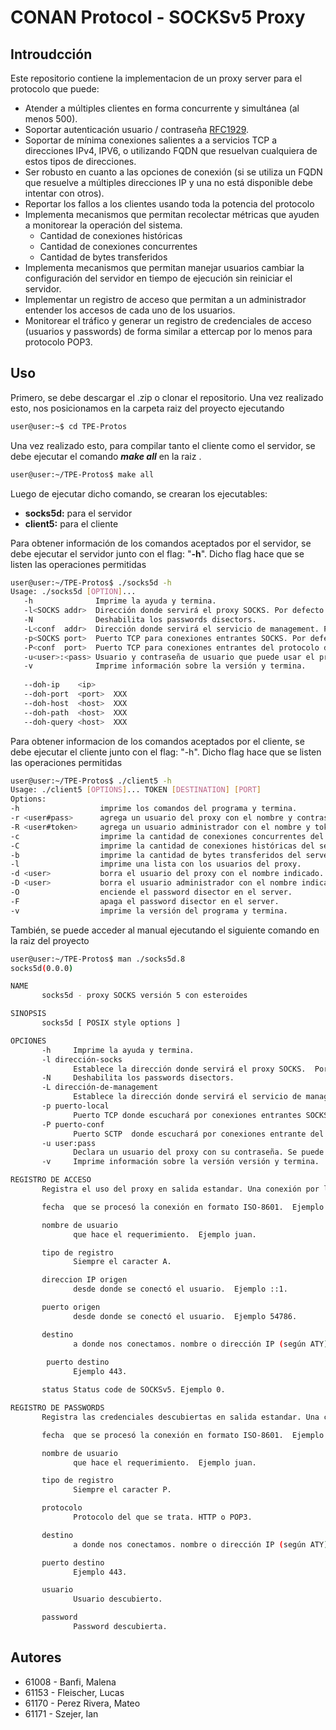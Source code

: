 # CONAN Protocol - SOCKSv5 Proxy

## Introudcción

Este repositorio contiene la implementacion de un proxy server para el protocolo que puede:
 - Atender a múltiples clientes en forma concurrente y simultánea (al menos 500).
 - Soportar autenticación usuario / contraseña [RFC1929](https://datatracker.ietf.org/doc/html/rfc1929).
 - Soportar de mínima conexiones salientes a a servicios TCP a direcciones IPv4, IPV6, o utilizando FQDN que resuelvan cualquiera de estos tipos de direcciones.
 - Ser robusto en cuanto a las opciones de conexión (si se utiliza un FQDN que resuelve a múltiples direcciones IP y una no está disponible debe intentar con otros).
 - Reportar los fallos a los clientes usando toda la potencia del protocolo
 - Implementa mecanismos que permitan recolectar métricas que ayuden a monitorear la operación del sistema.
	 - Cantidad de conexiones históricas
	 - Cantidad de conexiones concurrentes
	 - Cantidad de bytes transferidos
 - Implementa mecanismos que permitan manejar usuarios cambiar la configuración del servidor en tiempo de ejecución sin reiniciar el servidor. 
 - Implementar un registro de acceso que permitan a un administrador entender los accesos de cada uno de los usuarios.
 - Monitorear el tráfico y generar un registro de credenciales de acceso (usuarios y passwords) de forma similar a ettercap por lo menos para protocolo POP3.

## Uso

Primero, se debe descargar el .zip o clonar el repositorio. Una vez realizado esto, nos posicionamos en la carpeta raiz del proyecto ejecutando
```sh
user@user:~$ cd TPE-Protos
```

Una vez realizado esto, para compilar tanto el cliente como el servidor, se debe ejecutar el comando ***make all*** en la raiz .

```sh
user@user:~/TPE-Protos$ make all
```
Luego de ejecutar dicho comando, se crearan los ejecutables:
 - **socks5d:** para el servidor
 - **client5:** para el cliente

Para obtener información de los comandos aceptados por el servidor, se debe ejecutar el servidor junto con el flag: "**-h**". Dicho flag hace que se listen las operaciones permitidas

```sh
user@user:~/TPE-Protos$ ./socks5d -h
Usage: ./socks5d [OPTION]...
   -h              Imprime la ayuda y termina.
   -l<SOCKS addr>  Dirección donde servirá el proxy SOCKS. Por defecto escucha en todas las interfaces.
   -N              Deshabilita los passwords disectors.
   -L<conf  addr>  Dirección donde servirá el servicio de management. Por defecto escucha solo en loopback.
   -p<SOCKS port>  Puerto TCP para conexiones entrantes SOCKS. Por defecto es 1080.
   -P<conf  port>  Puerto TCP para conexiones entrantes del protocolo de configuracion. Por defecto es 8080.
   -u<user>:<pass> Usuario y contraseña de usuario que puede usar el proxy. Hasta 10.
   -v              Imprime información sobre la versión y termina.
   
   --doh-ip    <ip>    
   --doh-port  <port>  XXX
   --doh-host  <host>  XXX
   --doh-path  <host>  XXX
   --doh-query <host>  XXX

```

Para obtener informacion de los comandos aceptados por el cliente, se debe ejecutar el cliente junto con el flag: "-h". Dicho flag hace que se listen las operaciones permitidas

```sh
user@user:~/TPE-Protos$ ./client5 -h
Usage: ./client5 [OPTIONS]... TOKEN [DESTINATION] [PORT]
Options:
-h                  imprime los comandos del programa y termina.
-r <user#pass>      agrega un usuario del proxy con el nombre y contraseña indicados.
-R <user#token>     agrega un usuario administrador con el nombre y token indicados.
-c                  imprime la cantidad de conexiones concurrentes del server.
-C                  imprime la cantidad de conexiones históricas del server.
-b                  imprime la cantidad de bytes transferidos del server.
-l                  imprime una lista con los usuarios del proxy.
-d <user>           borra el usuario del proxy con el nombre indicado.
-D <user>           borra el usuario administrador con el nombre indicado.
-O                  enciende el password disector en el server.
-F                  apaga el password disector en el server.
-v                  imprime la versión del programa y termina.

````

También, se puede acceder al manual ejecutando el siguiente comando en la raiz del proyecto

```sh
user@user:~/TPE-Protos$ man ./socks5d.8
socks5d(0.0.0)

NAME
       socks5d - proxy SOCKS versión 5 con esteroides

SINOPSIS
       socks5d [ POSIX style options ]

OPCIONES
       -h     Imprime la ayuda y termina.
       -l dirección-socks
              Establece la dirección donde servirá el proxy SOCKS.  Por defecto escucha en todas las interfaces.
       -N     Deshabilita los passwords disectors.
       -L dirección-de-management
              Establece la dirección donde servirá el servicio de management. Por defecto escucha únicamente en loopback.
       -p puerto-local
              Puerto TCP donde escuchará por conexiones entrantes SOCKS.  Por defecto el valor es 1080.
       -P puerto-conf
              Puerto SCTP  donde escuchará por conexiones entrante del protocolo de configuración. Por defecto el valor es 8080.
       -u user:pass
              Declara un usuario del proxy con su contraseña. Se puede utilizar hasta veces.
       -v     Imprime información sobre la versión versión y termina.

REGISTRO DE ACCESO
       Registra el uso del proxy en salida estandar. Una conexión por línea. Los campos de una línea separado por tabs:

       fecha  que se procesó la conexión en formato ISO-8601.  Ejemplo 2022-06-15T19:56:34Z.

       nombre de usuario
              que hace el requerimiento.  Ejemplo juan.

       tipo de registro
              Siempre el caracter A.

       direccion IP origen
              desde donde se conectó el usuario.  Ejemplo ::1.

       puerto origen
              desde donde se conectó el usuario.  Ejemplo 54786.

       destino
              a donde nos conectamos. nombre o dirección IP (según ATY).  Ejemplo www.itba.edu.ar.  Ejemplo ::1.
        
        puerto destino
              Ejemplo 443.

       status Status code de SOCKSv5. Ejemplo 0.

REGISTRO DE PASSWORDS
       Registra las credenciales descubiertas en salida estandar. Una credencial por línea.  Los campos de una línea separados por tabs:

       fecha  que se procesó la conexión en formato ISO-8601.  Ejemplo 2020-06-15T19:56:34Z.

       nombre de usuario
              que hace el requerimiento.  Ejemplo juan.

       tipo de registro
              Siempre el caracter P.

       protocolo
              Protocolo del que se trata. HTTP o POP3.

       destino
              a donde nos conectamos. nombre o dirección IP (según ATY).  Ejemplo www.itba.edu.ar.  Ejemplo ::1.

       puerto destino
              Ejemplo 443.

       usuario
              Usuario descubierto.

       password
              Password descubierta.
```

## Autores
- 61008 - Banfi, Malena
- 61153 - Fleischer, Lucas
- 61170 - Perez Rivera, Mateo
- 61171 - Szejer, Ian